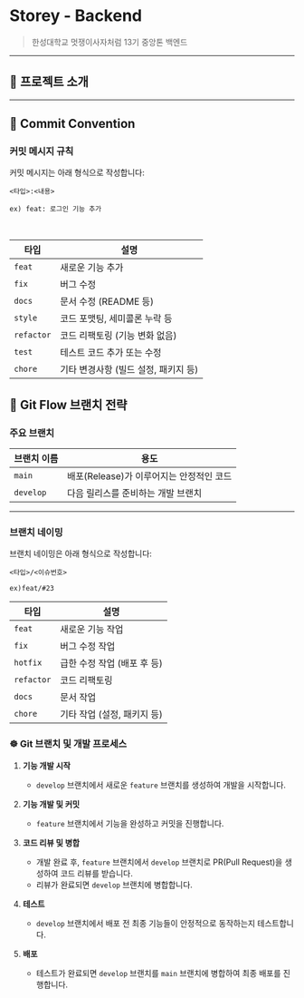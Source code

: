 # Storey - Backend

> 한성대학교 멋쟁이사자처럼 13기 중앙톤 백엔드  

----

## 📌 프로젝트 소개



---
## 🦴 Commit Convention
### 커밋 메시지 규칙
커밋 메시지는 아래 형식으로 작성합니다:
```
<타입>:<내용>

ex) feat: 로그인 기능 추가
```
<br>

| 타입         | 설명                     |
| ---------- | ---------------------- |
| `feat`     | 새로운 기능 추가              |
| `fix`      | 버그 수정                  |
| `docs`     | 문서 수정 (README 등)       |
| `style`    | 코드 포맷팅, 세미콜론 누락 등      |
| `refactor` | 코드 리팩토링 (기능 변화 없음)     |
| `test`     | 테스트 코드 추가 또는 수정        |
| `chore`    | 기타 변경사항 (빌드 설정, 패키지 등) |

## 🌙 Git Flow 브랜치 전략
### 주요 브랜치
| 브랜치 이름      | 용도                                     |
| ----------- | -------------------------------------- |
| `main`      | 배포(Release)가 이루어지는 안정적인 코드             |
| `develop`   | 다음 릴리스를 준비하는 개발 브랜치                    |

---
### 브랜치 네이밍
브랜치 네이밍은 아래 형식으로 작성합니다:
```
<타입>/<이슈번호>

ex)feat/#23
```
| 타입         | 설명                |
| ---------- | ----------------- |
| `feat`  | 새로운 기능 작업         |
| `fix`      | 버그 수정 작업          |
| `hotfix`   | 급한 수정 작업 (배포 후 등) |
| `refactor` | 코드 리팩토링           |
| `docs`     | 문서 작업             |
| `chore`    | 기타 작업 (설정, 패키지 등) |

### ☸️ Git 브랜치 및 개발 프로세스

1. **기능 개발 시작**  
   - `develop` 브랜치에서 새로운 `feature` 브랜치를 생성하여 개발을 시작합니다.

2. **기능 개발 및 커밋**  
   - `feature` 브랜치에서 기능을 완성하고 커밋을 진행합니다.

3. **코드 리뷰 및 병합**  
   - 개발 완료 후, `feature` 브랜치에서 `develop` 브랜치로 PR(Pull Request)을 생성하여 코드 리뷰를 받습니다.  
   - 리뷰가 완료되면 `develop` 브랜치에 병합합니다.

4. **테스트**  
   - `develop` 브랜치에서 배포 전 최종 기능들이 안정적으로 동작하는지 테스트합니다.

5. **배포**  
   - 테스트가 완료되면 `develop` 브랜치를 `main` 브랜치에 병합하여 최종 배포를 진행합니다.





